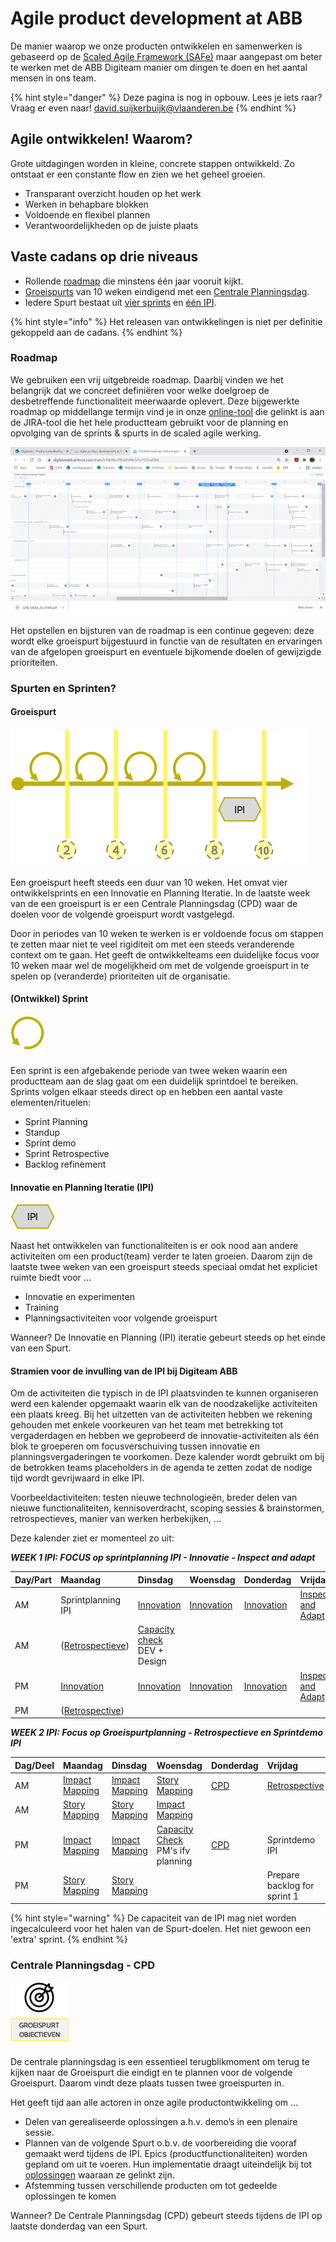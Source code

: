 # Agile product development at ABB

De manier waarop we onze producten ontwikkelen en samenwerken is gebaseerd op de  [Scaled Agile Framework \(SAFe\)](https://www.scaledagileframework.com) maar aangepast om beter te werken met de ABB Digiteam manier om dingen te doen en het aantal mensen in ons team.

{% hint style="danger" %}
Deze pagina is nog in opbouw. Lees je iets raar? Vraag er even naar! [david.suijkerbuijk@vlaanderen.be](mailto:david.suijkerbuijk@vlaanderen.be)
{% endhint %}

## Agile ontwikkelen! Waarom?

Grote uitdagingen worden in kleine, concrete stappen ontwikkeld. Zo ontstaat er een constante flow en zien we het geheel groeien.

* Transparant overzicht houden op het werk 
* Werken in behapbare blokken
* Voldoende en flexibel plannen 
* Verantwoordelijkheden op de juiste plaats

## Vaste cadans op drie niveaus

* Rollende [roadmap](./#roadmap) die minstens één jaar vooruit kijkt. 
* [Groeispurts](./#groeispurt) van 10 weken eindigend met een [Centrale Planningsdag](./#centrale-planningsdag-cpd). 
* Iedere Spurt bestaat uit [vier sprints](./#development-sprint) en [één IPI](./#innovatie-en-planning-iteratie-ipi).

{% hint style="info" %}
Het releasen van ontwikkelingen is niet per definitie gekoppeld aan de cadans.
{% endhint %}

### Roadmap


We gebruiken een vrij uitgebreide roadmap. Daarbij vinden we het belangrijk dat we concreet definiëren voor welke doelgroep de desbetreffende functionaliteit meerwaarde oplevert. Deze bijgewerkte roadmap op middellange termijn vind je in onze [online-tool](https://digiteamabb.airfocus.com/share/e10b08ccff8cb4548c5c5c7525caf368) die gelinkt is aan de JIRA-tool die het hele productteam gebruikt voor de planning en opvolging van de sprints & spurts in de scaled agile werking.

![](../../.gitbook/assets/image%20%2812%29.png)

Het opstellen en bijsturen van de roadmap is een continue gegeven: deze wordt elke groeispurt bijgestuurd in functie van de resultaten en ervaringen van de afgelopen groeispurt en eventuele bijkomende doelen of gewijzigde prioriteiten.

### Spurten en Sprinten?

#### Groeispurt

![](../../.gitbook/assets/sprint+ipi.png)

Een groeispurt heeft steeds een duur van 10 weken. Het omvat vier ontwikkelsprints en een Innovatie en Planning Iteratie. In de laatste week van de een groeispurt is er een Centrale Planningsdag \(CPD\) waar de doelen voor de volgende groeispurt wordt vastgelegd.

Door in periodes van 10 weken te werken is er voldoende focus om stappen te zetten maar niet te veel rigiditeit om met een steeds veranderende context om te gaan. Het geeft de ontwikkelteams een duidelijke focus voor 10 weken maar wel de mogelijkheid om met de volgende groeispurt in te spelen op \(veranderde\) prioriteiten uit de organisatie. 

#### \(Ontwikkel\) Sprint

![](../../.gitbook/assets/sprint.png)

Een sprint is een afgebakende periode van twee weken waarin een productteam aan de slag gaat om een duidelijk sprintdoel te bereiken. Sprints volgen elkaar steeds direct op en hebben een aantal vaste elementen/rituelen: 

* Sprint Planning
* Standup
* Sprint demo 
* Sprint Retrospective
* Backlog refinement

#### Innovatie en Planning Iteratie \(IPI\)

![](../../.gitbook/assets/ipi.png)

Naast het ontwikkelen van functionaliteiten is er ook nood aan andere activiteiten om een product\(team\) verder te laten groeien. Daarom zijn de laatste twee weken van een groeispurt steeds speciaal omdat het expliciet ruimte biedt voor ... 

* Innovatie en experimenten 
* Training 
* Planningsactiviteiten voor volgende groeispurt

Wanneer? De Innovatie en Planning \(IPI\) iteratie gebeurt steeds op het einde van een Spurt.

#### Stramien voor de invulling van de IPI bij Digiteam ABB

Om de activiteiten die typisch in de IPI plaatsvinden te kunnen organiseren werd een kalender opgemaakt waarin elk van de noodzakelijke activiteiten een plaats kreeg.  Bij het uitzetten van de activiteiten hebben we rekening gehouden met enkele voorkeuren van het team met betrekking tot vergaderdagen en hebben we geprobeerd de innovatie-activiteiten als één blok te groeperen om focusverschuiving tussen innovatie en planningsvergaderingen te voorkomen. Deze kalender wordt gebruikt om bij de betrokken teams placeholders in de agenda te zetten zodat de nodige tijd wordt gevrijwaard in elke IPI.

Voorbeeldactiviteiten: testen nieuwe technologieën, breder delen van nieuwe functionaliteiten, kennisoverdracht, scoping sessies & brainstormen, retrospectieves, manier van werken herbekijken, ...

Deze kalender ziet er momenteel zo uit: 

_**WEEK 1 IPI: FOCUS op sprintplanning IPI - Innovatie - Inspect and adapt**_

| Day/Part | Maandag | Dinsdag | Woensdag | Donderdag | Vrijdag |
| :--- | :--- | :--- | :--- | :--- | :--- |
| AM | Sprintplanning IPI | [Innovation](innovation.md) | [Innovation](innovation.md) | [Innovation](innovation.md) | [Inspect and Adapt](inspect-and-adapt.md) |
| AM | \([Retrospectieve](retrospective.md)\) | [Capacity check](capacity-check.md) DEV + Design |  |  |  |
| PM | [Innovation](innovation.md) | [Innovation](innovation.md) | [Innovation](innovation.md) | [Innovation](innovation.md) | [Inspect and Adapt](inspect-and-adapt.md) |
| PM | \([Retrospective](retrospective.md)\) |  |  |  |  |

_**WEEK 2 IPI: Focus op Groeispurtplanning - Retrospectieve en Sprintdemo IPI**_

| Dag/Deel | Maandag | Dinsdag | Woensdag | Donderdag | Vrijdag |
| :--- | :--- | :--- | :--- | :--- | :--- |
| AM | [Impact Mapping](impact-mapping.md) | [Impact Mapping](impact-mapping.md) | [Story Mapping](story-mapping.md) | [CPD](./#centrale-planningsdag-cpd) | [Retrospective](retrospective.md) |
| AM | [Story Mapping](story-mapping.md) | [Story Mapping](story-mapping.md) | [Impact Mapping](impact-mapping.md) |  |  |
| PM | [Impact Mapping](impact-mapping.md) | [Impact Mapping](impact-mapping.md) | [Capacity Check](capacity-check.md) PM's ifv planning | [CPD](./#centrale-planningsdag-cpd) | Sprintdemo IPI |
| PM | [Story Mapping](story-mapping.md) | [Story Mapping](story-mapping.md) |  |  | Prepare backlog for sprint 1 |

{% hint style="warning" %}
De capaciteit van de IPI mag niet worden ingecalculeerd voor het halen van de Spurt-doelen. Het niet gewoon een 'extra' sprint.
{% endhint %}

### Centrale Planningsdag - CPD

![](../../.gitbook/assets/cpd.png)

De centrale planningsdag is een essentieel terugblikmoment om terug te kijken naar de Groeispurt die eindigt en te plannen voor de volgende Groeispurt. Daarom vindt deze plaats tussen twee groeispurten in.

Het geeft tijd aan alle actoren in onze agile productontwikkeling om  ...

* Delen van gerealiseerde oplossingen a.h.v. demo’s in een plenaire sessie.
* Plannen van de volgende Spurt o.b.v. de voorbereiding die vooraf gemaakt werd tijdens de IPI. Epics \(productfunctionaliteiten\) worden gepland om uit te voeren. Hun implementatie draagt uiteindelijk bij  tot [oplossingen](../levensloop-van-een-oplossing.md#oplossingen-hoe) waaraan ze gelinkt zijn.
*  Afstemming tussen verschillende producten om tot gedeelde oplossingen te komen

Wanneer? De Centrale Planningsdag \(CPD\) gebeurt steeds tijdens de IPI op laatste donderdag van een Spurt.

